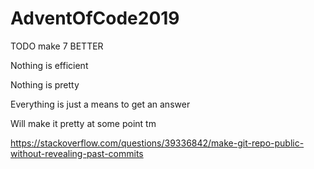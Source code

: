 # AdventOfCode2019

TODO make 7 BETTER


Nothing is efficient

Nothing is pretty

Everything is just a means to get an answer

Will make it pretty at some point tm

https://stackoverflow.com/questions/39336842/make-git-repo-public-without-revealing-past-commits
